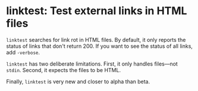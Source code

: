 # linktest: Test external links in HTML files

`linktest` searches for link rot in HTML files.  By default, it only reports
the status of links that don't return 200.  If you want to see the status of
all links, add `-verbose`.

`linktest` has two deliberate limitations.  First, it only handles files—not
`stdin`.  Second, it expects the files to be HTML.

Finally, `linktest` is very new and closer to alpha than beta.
